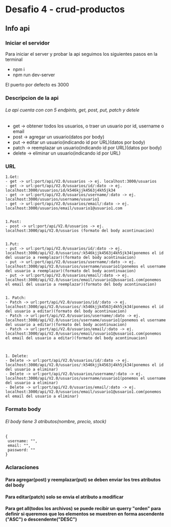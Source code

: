 # Desafio 4 - crud-productos

## Info api

### Iniciar el servidor

Para iniciar el server y probar la api seguimos los siguientes pasos en la terminal

- npm i
- npm run dev-server

El puerto por defecto es 3000

### Descripcion de la api

###### La api cuenta con con 5 endpints, get, post, put, patch y detele

- get -> obtener todos los usuarios, o traer un usuario por id, username o email
- post -> agregar un usuario(datos por body)
- put -> editar un usuario(indicando id por URL)(datos por body)
- patch -> reemplazar un usuario(indicando id por URL)(datos por body)
- delete -> eliminar un usuario(indicando id por URL)

### URL

    1.Get:
    - get -> url:port/api/V2.0/usuarios -> ej. localhost:3000/usuarios
    - get -> url:port/api/V2.0/usuarios/id/:dato -> ej. localhost:3000/usuarios/id/k546kjjk4563j4kh5jk34
    - get -> url:port/api/V2.0/usuarios/username/:dato -> ej. localhost:3000/usuarios/username/usuario1
    - get -> url:port/api/V2.0/usuarios/email/:dato -> ej. localhost:3000/usuarios/email/usuario1@usuario1.com


    1.Post:
    - post -> url:port/api/V2.0/usuarios -> ej. localhost:3000/api/V2.0/usuarios (formato del body acontinuacion)


    1.Put:
    - put -> url:port/api/V2.0/usuarios/id/:dato -> ej. localhost:3000/api/V2.0/usuarios/:k546kjjk4563j4kh5jk34(ponemos el id del usuario a reemplazar)(formato del body acontinuacion)
    - put -> url:port/api/V2.0/usuarios/username/:dato -> ej. localhost:3000/api/V2.0/usuarios/username/usuario1(ponemos el username del usuario a reemplazar)(formato del body acontinuacion)
    - put -> url:port/api/V2.0/usuarios/email/:dato -> ej. localhost:3000/api/V2.0/usuarios/email/usuario1@usuario1.com(ponemos el email del usuario a reemplazar)(formato del body acontinuacion)


    1. Patch:
    - Patch -> url:port/api/V2.0/usuarios/id/:dato -> ej. localhost:3000/api/V2.0/usuarios/:k546kjjk4563j4kh5jk34(ponemos el id del usuario a editar)(formato del body acontinuacion)
    - Patch -> url:port/api/V2.0/usuarios/username/:dato -> ej. localhost:3000/api/V2.0/usuarios/username/usuario1(ponemos el username del usuario a editar)(formato del body acontinuacion)
    - Patch -> url:port/api/V2.0/usuarios/email/:dato -> ej. localhost:3000/api/V2.0/usuarios/email/usuario1@usuario1.com(ponemos el email del usuario a editar)(formato del body acontinuacion)



    1. Delete:
    - Delete -> url:port/api/V2.0/usuarios/id/:dato -> ej. localhost:3000/api/V2.0/usuarios/:k546kjjk4563j4kh5jk34(ponemos el id del usuario a eliminar)
    - Delete -> url:port/api/V2.0/usuarios/username/:dato -> ej. localhost:3000/api/V2.0/usuarios/username/usuario1(ponemos el username del usuario a eliminar)
    - Delete -> url:port/api/V2.0/usuarios/email/:dato -> ej. localhost:3000/api/V2.0/usuarios/email/usuario1@usuario1.com(ponemos el email del usuario a eliminar)

### Formato body

###### El body tiene 3 atributos(nombre, precio, stock)

```
{
 username: "",
 email: "",
 password: ""
}
```

### Aclaraciones

#### Para agregar(post) y reemplazar(put) se deben enviar los tres atributos del body

#### Para editar(patch) solo se envia el atributo a modificar

#### Para get all(todos los archivos) se puede recibir un querry "orden" para definir si queremos que los elementos se muestren en forma ascendente ("ASC") o descendente("DESC")

